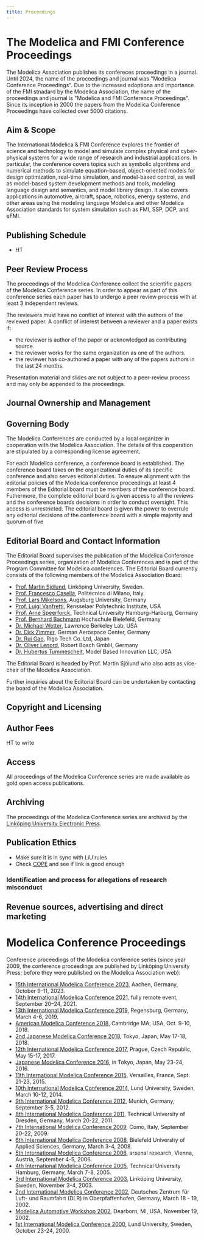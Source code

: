 ```yaml
---
title: Proceedings
---
```

<!-- This is a skeleton for what we need for Scopus -->
# The Modelica and FMI Conference Proceedings
<!-- Note on updated name since 2025-->
The Modelica Association publishes its confereces proceedings in a journal.
Until 2024, the name of the proceedings and journal was "Modelica Conference Proceedings". Due to the increased adoptiona and importance of the FMI stnadard by the Modelica Association, the name of the proceedings and journal is "Modelica and FMI Conference Proceedings". Since its inception in 2000 the papers from the Modelica Conference Proceedings have collected over 5000 citations. 

## Aim & Scope
The International Modelica & FMI Conference explores the frontier of science and technology to model and simulate complex physical and cyber-physical systems for a wide range of research and industrial applications. In particular, the conference covers topics such as symbolic algorithms and numerical methods to simulate equation-based, object-oriented models for design optimization, real-time simulation, and model-based control, as well as model-based system development methods and tools, modeling language design and semantics, and model library design. It also covers applications in automotive, aircraft, space, robotics, energy systems, and other areas using the modeling language Modelica and other Modelica Association standards for system simulation such as FMI, SSP, DCP, and eFMI.

## Publishing Schedule
- HT

## Peer Review Process

The proceedings of the Modelica Conference collect the scientific papers of the Modelica Conference series. In order to appear as part of this conference series each paper has to undergo a peer review process with at least 3 independent reviews.

The reviewers must have no conflict of interest with the authors of the reviewed paper. A conflict of interest between a reviewer and a paper exists if:
- the reviewer is author of the paper or acknowledged as contributing source.
- the reviewer works for the same organization as one of the authors.
- the reviewer has co-authored a paper with any of the papers authors in the last 24 months.

Presentation material and slides are not subject to a peer-review process and may only be appended to the proceedings. 

## Journal Ownership and Management

## Governing Body

[//]: # (needs written rules about how we do with mix of MA and local organizers conference board.)

The Modelica Conferences are conducted by a local organizer in cooperation with the Modelica Association. The details of this cooperation are stipulated by a corresponding license agreement.

For each Modelica conference, a conference board is established. The conference board takes on the organizational duties of its specific conference and also serves editorial duties. To ensure alignment with the editorial policies of the Modelica conference proceedings at least 4 members of the Editorial board must be members of the conference board. Futhermore, the complete editorial board is given access to all the reviews and the conference boards decisions in order to conduct oversight. This access is unrestricted. The editorial board is given the power to overrule any editorial decisions of the conference board with a simple majority and quorum of five


## Editorial Board and Contact Information

The Editorial Board supervises the publication of the Modelica Conference Proceedings series, organization of Modelica Conferences and is part of the Program Committee for Modelica conferences. The Editorial Board currently consists of the following members of the Modelica Association Board:

* [Prof. Martin Sjölund](https://www.ida.liu.se/~marsj/), Linköping University, Sweden.
* [Prof. Francesco Casella](https://home.deib.polimi.it/casella/), Politecnico di Milano, Italy.
* [Prof. Lars Mikelsons](https://www.uni-augsburg.de/de/fakultaet/fai/informatik/prof/imech/team/lars-mikelsons/), Augsburg University, Germany
* [Prof. Luigi Vanfretti](https://faculty.rpi.edu/luigi-vanfretti), Rensselaer Polytechnic Institute, USA
* [Prof. Arne Speerforck](https://www.tuhh.de/technische-thermodynamik/institut), Technical University Hamburg-Harburg, Germany
* [Prof. Bernhard Bachmann](https://www.hsbi.de/personenverzeichnis/bernhard-bachmann) Hochschule Bielefeld, Germany
* [Dr. Michael Wetter](https://eta.lbl.gov/people/michael-wetter), Lawrence Berkeley Lab, USA
* [Dr. Dirk Zimmer](https://rmc.dlr.de/sr/de/staff/dirk.zimmer/), German Aerospace Center, Germany
* [Dr. Rui Gao](https://www.linkedin.com/in/rui-gao-07b1151b/), Rigo Tech Co. Ltd, Japan
* [Dr. Oliver Lenord](https://www.linkedin.com/in/oliver-lenord-66772b269/), Robert Bosch GmbH, Germany
* [Dr. Hubertus Tummescheit](https://modelbased.cloud/company/), Model Based Innovation LLC, USA

The Editorial Board is headed by Prof. Martin Sjölund who also acts as vice-chair of the Modelica Association. 

Further inquiries about the Editorial Board can be undertaken by contacting the board of the Modelica Association. 

## Copyright and Licensing

## Author Fees
HT to write

## Access

All proceedings of the Modelica Conference series are made available as gold open access publications.

## Archiving

The proceedings of the Modelica Conference series are archived by the [Linköping University Electronic Press](https://liu.se/en/article/epress).

## Publication Ethics
- Make sure it is in sync with LiU rules
- Check [COPE](https://publicationethics.org/guidance/discussion-document/authorship) and see if link is good enough

### Identification and process for allegations of research misconduct

## Revenue sources, advertising and direct marketing

# Modelica Conference Proceedings

Conference proceedings of the Modelica conference series (since year 2009, the conference proceedings are published by Linköping University Press; before they were published on the Modelica Association web):

* [15th International Modelica Conference 2023](https://2023.international.conference.modelica.org/), Aachen, Germany, October 9-11, 2023.
* [14th International Modelica Conference 2021](https://2021.international.conference.modelica.org/), fully remote event, September 20–24, 2021.
* [13th International Modelica Conference 2019](https://2019.international.conference.modelica.org/), Regensburg, Germany, March 4-6, 2019.
* [American Modelica Conference 2018](https://2018.american.conference.modelica.org/), Cambridge MA, USA, Oct. 9-10, 2018.
* [2nd Japanese Modelica Conference 2018](/events/modelica2018japan), Tokyo, Japan, May 17-18, 2018.
* [12th International Modelica Conference 2017](https://2017.international.conference.modelica.org/), Prague, Czech Republic, May 15-17, 2017.
* [Japanese Modelica Conference 2016](http://dx.doi.org/10.3384/ecp16124), in Tokyo, Japan, May 23-24, 2016.
* [11th International Modelica Conference 2015](https://2015.international.conference.modelica.org/), Versailles, France, Sept. 21-23, 2015.
* [10th International Modelica Conference 2014](https://2014.international.conference.modelica.org/), Lund University, Sweden, March 10-12, 2014.
* [9th International Modelica Conference 2012](https://2012.international.conference.modelica.org/), Munich, Germany, September 3-5, 2012.
* [8th International Modelica Conference 2011](https://2011.international.conference.modelica.org/), Technical University of Dresden, Germany, March 20-22, 2011.
* [7th International Modelica Conference 2009](https://2009.international.conference.modelica.org/), Como, Italy, September 20-22, 2009.
* [6th International Modelica Conference 2008](/events/conference2008/), Bielefeld University of Applied Sciences, Germany, March 3-4, 2008.
* [5th International Modelica Conference 2006](/events/modelica2006/), arsenal research, Vienna, Austria, September 4-5, 2006.
* [4th International Modelica Conference 2005](/events/conference2005/), Technical University Hamburg, Germany, March 7-8, 2005.
* [3rd International Modelica Conference 2003](/events/conference2003/), Linköping University, Sweden, November 3-4, 2003.
* [2nd International Modelica Conference 2002](/events/conference2002/), Deutsches Zentrum für Luft- und Raumfahrt (DLR) in Oberpfaffenhofen, Germany, March 18 - 19, 2002.
* [Modelica Automotive Workshop 2002](/events/automotive_workshop_2002/), Dearborn, MI, USA, November 19, 2002.
* [1st International Modelica Conference 2000](/events/workshop2000/), Lund University, Sweden, October 23-24, 2000.

